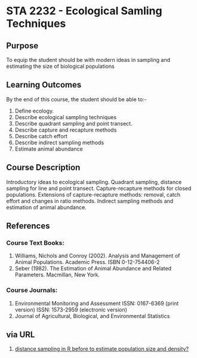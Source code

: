# STA 2232 - Ecological Samling Techniques 
## Purpose
To equip the student should be with modern ideas in sampling and estimating the size of biological populations
## Learning Outcomes
By the end of this course, the student should be able to:-
1. Define ecology.
2. Describe ecological sampling techniques
3. Describe quadrant sampling and point transect.
4. Describe capture and recapture methods
5. Describe catch effort
6. Describe indirect sampling methods
7. Estimate animal abundance

## Course Description
Introductory ideas to ecological sampling. Quadrant sampling, distance sampling for line and point transect. Capture-recapture methods for closed populations. Extensions of capture-recapture methods: removal, catch effort and changes in ratio methods. Indirect sampling methods and estimation of animal abundance.

## References
### Course Text Books:
1) Williams, Nichols and Conroy (2002). Analysis and Management of Animal Populations. Academic Press. ISBN 0-12-754406-2
2) Seber (1982). The Estimation of Animal Abundance and Related Parameters. Macmillan, New York.
### Course Journals:
1) Environmental Monitoring and Assessment ISSN: 0167-6369 (print version) ISSN: 1573-2959 (electronic version)
2) Journal of Agricultural, Biological, and Environmental Statistics

## via URL
1. [distance sampling in R before to estimate population size and density?](https://distancesampling.org/)

